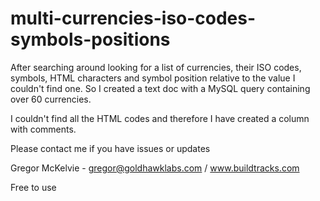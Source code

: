 multi-currencies-iso-codes-symbols-positions
============================================

After searching around looking for a list of currencies, their ISO codes, symbols, HTML characters and symbol position relative to the value I couldn't find one. So I created a text doc with a MySQL query containing over 60 currencies.

I couldn't find all the HTML codes and therefore I have created a column with comments.

Please contact me if you have issues or updates

Gregor McKelvie - gregor@goldhawklabs.com / www.buildtracks.com

Free to use
